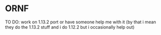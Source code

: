 # ORNF
TO DO: work on 1.13.2 port or have someone help me with it (by that i mean they do the 1.13.2 stuff and i do 1.12.2 but i occasionally help out)
